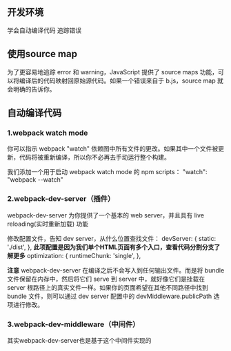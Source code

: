 ## 开发环境
学会自动编译代码
追踪错误
## 使用source map
为了更容易地追踪 error 和 warning，JavaScript 提供了 source maps 功能，可以将编译后的代码映射回原始源代码。如果一个错误来自于 b.js，source map 就会明确的告诉你。

## 自动编译代码
### 1.webpack watch mode
你可以指示 webpack "watch" 依赖图中所有文件的更改。如果其中一个文件被更新，代码将被重新编译，所以你不必再去手动运行整个构建。

我们添加一个用于启动 webpack watch mode 的 npm scripts：
 "watch": "webpack --watch"

 ### 2.webpack-dev-server（插件）
 webpack-dev-server 为你提供了一个基本的 web server，并且具有 live reloading(实时重新加载) 功能

 修改配置文件，告知 dev server，从什么位置查找文件：
 devServer: {
  static: './dist',
},
**此项配置是因为我们单个HTML页面有多个入口，查看代码分割分支了解更多**
optimization: {
  runtimeChunk: 'single',
},

**注意**
webpack-dev-server 在编译之后不会写入到任何输出文件。而是将 bundle 文件保留在内存中，然后将它们 serve 到 server 中，就好像它们是挂载在 server 根路径上的真实文件一样。如果你的页面希望在其他不同路径中找到 bundle 文件，则可以通过 dev server 配置中的 devMiddleware.publicPath 选项进行修改。

### 3.webpack-dev-middleware（中间件）
其实webpack-dev-server也是基于这个中间件实现的